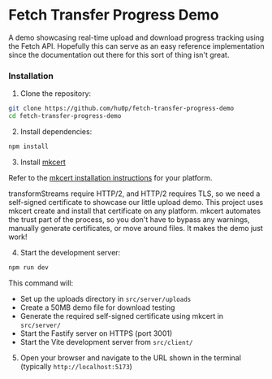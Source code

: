 # Fetch Transfer Progress Demo

A demo showcasing real-time upload and download progress tracking using the Fetch API. Hopefully this can serve as an easy reference implementation since the documentation out there for this sort of thing isn't great.

### Installation

1. Clone the repository:

```bash
git clone https://github.com/hu0p/fetch-transfer-progress-demo
cd fetch-transfer-progress-demo
```

2. Install dependencies:

```bash
npm install
```

3. Install [mkcert](https://github.com/FiloSottile/mkcert)

Refer to the [mkcert installation instructions](https://github.com/FiloSottile/mkcert?tab=readme-ov-file#installation) for your platform.

transformStreams require HTTP/2, and HTTP/2 requires TLS, so we need a self-signed certificate to showcase our little upload demo. This project uses mkcert create and install that certificate on any platform. mkcert automates the trust part of the process, so you don't have to bypass any warnings, manually generate certificates, or move around files. It makes the demo just work!

4. Start the development server:

```bash
npm run dev
```

This command will:

- Set up the uploads directory in `src/server/uploads`
- Create a 50MB demo file for download testing
- Generate the required self-signed certificate using mkcert in `src/server/`
- Start the Fastify server on HTTPS (port 3001)
- Start the Vite development server from `src/client/`

5. Open your browser and navigate to the URL shown in the terminal (typically `http://localhost:5173`)
